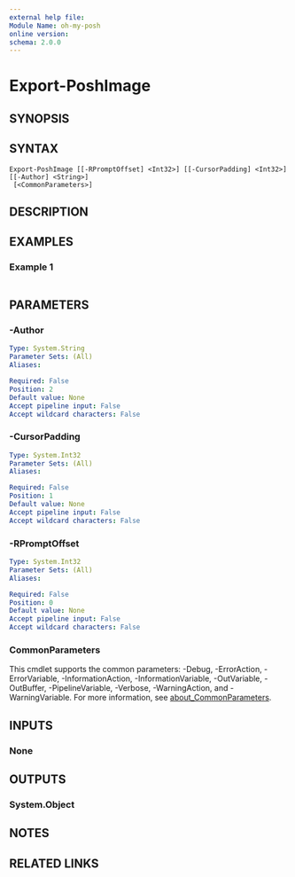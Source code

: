 ```yaml
---
external help file:
Module Name: oh-my-posh
online version:
schema: 2.0.0
---
```


# Export-PoshImage

## SYNOPSIS


## SYNTAX

```
Export-PoshImage [[-RPromptOffset] <Int32>] [[-CursorPadding] <Int32>] [[-Author] <String>]
 [<CommonParameters>]
```

## DESCRIPTION


## EXAMPLES

### Example 1
```powershell

```



## PARAMETERS

### -Author


```yaml
Type: System.String
Parameter Sets: (All)
Aliases:

Required: False
Position: 2
Default value: None
Accept pipeline input: False
Accept wildcard characters: False
```

### -CursorPadding


```yaml
Type: System.Int32
Parameter Sets: (All)
Aliases:

Required: False
Position: 1
Default value: None
Accept pipeline input: False
Accept wildcard characters: False
```

### -RPromptOffset


```yaml
Type: System.Int32
Parameter Sets: (All)
Aliases:

Required: False
Position: 0
Default value: None
Accept pipeline input: False
Accept wildcard characters: False
```

### CommonParameters
This cmdlet supports the common parameters: -Debug, -ErrorAction, -ErrorVariable, -InformationAction, -InformationVariable, -OutVariable, -OutBuffer, -PipelineVariable, -Verbose, -WarningAction, and -WarningVariable. For more information, see [about_CommonParameters](http://go.microsoft.com/fwlink/?LinkID=113216).

## INPUTS

### None

## OUTPUTS

### System.Object
## NOTES

## RELATED LINKS
